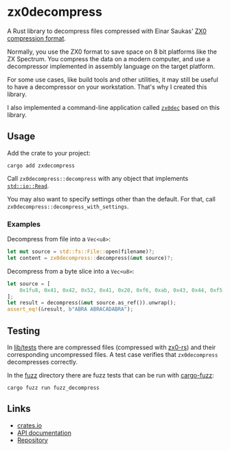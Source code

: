 # zx0decompress

A Rust library to decompress files compressed with
Einar Saukas' [ZX0 compression format](https://github.com/einar-saukas/ZX0).

Normally, you use the ZX0 format to save space on 8 bit platforms like the ZX Spectrum.
You compress the data on a modern computer, and use a decompressor implemented in assembly language on the target platform.

For some use cases, like build tools and other utilities, it may still be useful to have a decompressor on your workstation. That's why I created this library.

I also implemented a command-line application called [`zx0dec`](https://crates.io/crates/zx0dec) based on this library.

## Usage

Add the crate to your project:

```
cargo add zxdecompress
```

Call `zx0decompress::decompress` with any object that implements [`std::io::Read`](https://doc.rust-lang.org/std/io/trait.Read.html).

You may also want to specify settings other than the default. For that, call `zx0decompress::decompress_with_settings`.

### Examples

Decompress from file into a `Vec<u8>`:

```rust
let mut source = std::fs::File::open(filename)?;
let content = zx0decompress::decompress(&mut source)?;
```

Decompress from a byte slice into a `Vec<u8>`:

```rust
let source = [
    0x1fu8, 0x41, 0x42, 0x52, 0x41, 0x20, 0xf6, 0xab, 0x43, 0x44, 0xf5, 0xf2, 0x55, 0x58,
];
let result = decompress(&mut source.as_ref()).unwrap();
assert_eq!(&result, b"ABRA ABRACADABRA");
```

## Testing

In [lib/tests](lib/tests) there are compressed files (compressed with [zx0-rs](https://crates.io/crates/zx0)) and their corresponding uncompressed files. A test case verifies that `zx0decompress` decompresses correctly.

In the [fuzz](fuzz) directory there are fuzz tests that can be run with [cargo-fuzz](https://github.com/rust-fuzz/cargo-fuzz):

```
cargo fuzz run fuzz_decompress
```

## Links

* [crates.io](https://crates.io/crates/zx0decompress)
* [API documentation](https://docs.rs/zx0decompress/latest/zx0decompress/)
* [Repository](https://github.com/vilcans/zx0decompress/)
